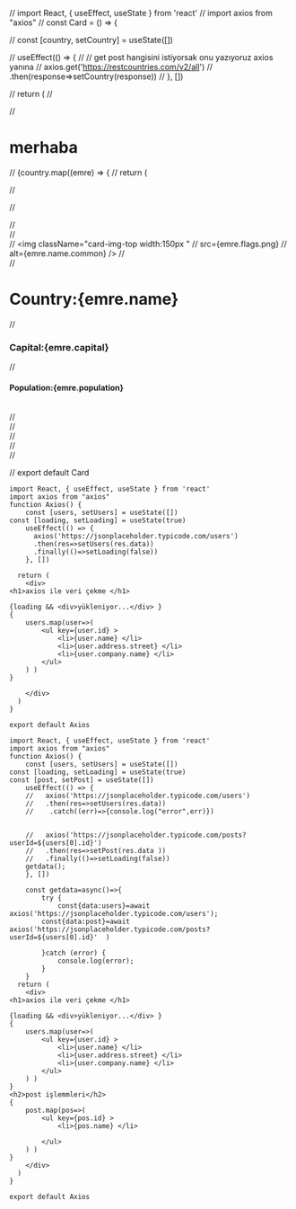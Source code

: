// import React, { useEffect, useState } from 'react'
// import axios from "axios"
// const Card = () => {

// const [country, setCountry] = useState([])

// useEffect(() => {
//   // get post hangisini istiyorsak onu yazıyoruz axios yanına
//   axios.get('https://restcountries.com/v2/all')
//   .then(response=>setCountry(response))
// }, [])


//   return (
//     <div>
//       <h1>merhaba</h1>
//       {country.map((emre) => {
//         return (
          
//            <div  key={emre.name} className="container mt-3">
          
//           <div className="map" >
//           <div className="container d-flex  mt-3" >
//               <div className="card">
//                   <img className="card-img-top  width:150px "
//                       src={emre.flags.png} 
//                       alt={emre.name.common} />
//                   <div className="card-body ">
//                       <h1 className="card-title">Country:{emre.name} </h1>
//                       <h3 className="card-text">Capital:{emre.capital} </h3>
//                       <h4 className="card-text">Population:{emre.population}</h4>                      
//                   </div>
//               </div>
//           </div>
//           </div>
//           </div>
     
              


// export default Card

```
import React, { useEffect, useState } from 'react'
import axios from "axios"
function Axios() {
    const [users, setUsers] = useState([])
const [loading, setLoading] = useState(true)
    useEffect(() => {
      axios('https://jsonplaceholder.typicode.com/users')
      .then(res=>setUsers(res.data))
      .finally(()=>setLoading(false))
    }, [])
    
  return (
    <div>
<h1>axios ile veri çekme </h1>

{loading && <div>yükleniyor...</div> }
{
    users.map(user=>(
        <ul key={user.id} >
            <li>{user.name} </li>
            <li>{user.address.street} </li>
            <li>{user.company.name} </li>
        </ul>
    ) )
}

    </div>
  )
}

export default Axios
```

```
import React, { useEffect, useState } from 'react'
import axios from "axios"
function Axios() {
    const [users, setUsers] = useState([])
const [loading, setLoading] = useState(true)
const [post, setPost] = useState([])
    useEffect(() => {
    //   axios('https://jsonplaceholder.typicode.com/users')
    //   .then(res=>setUsers(res.data))
    //    .catch((err)=>{console.log("error",err)})


    //   axios('https://jsonplaceholder.typicode.com/posts?userId=${users[0].id}')
    //   .then(res=>setPost(res.data ))
    //   .finally(()=>setLoading(false))
    getdata();
    }, [])
    
    const getdata=async()=>{
        try {
            const{data:users}=await axios('https://jsonplaceholder.typicode.com/users');
        const{data:post}=await axios('https://jsonplaceholder.typicode.com/posts?userId=${users[0].id}'  )

        }catch (error) {
            console.log(error);
        }
    }
  return (
    <div>
<h1>axios ile veri çekme </h1>

{loading && <div>yükleniyor...</div> }
{
    users.map(user=>(
        <ul key={user.id} >
            <li>{user.name} </li>
            <li>{user.address.street} </li>
            <li>{user.company.name} </li>
        </ul>
    ) )
}
<h2>post işlemmleri</h2>
{
    post.map(pos=>(
        <ul key={pos.id} >
            <li>{pos.name} </li>
            
        </ul>
    ) )
}
    </div>
  )
}

export default Axios
```